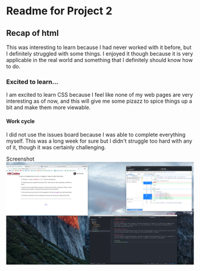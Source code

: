 # Readme for Project 2

## Recap of html
This was interesting to learn because I had never worked with it before, but I definitely struggled with some things. I enjoyed it though because it is very applicable in the real world and something that I definitely should know how to do.

### Excited to learn...
I am excited to learn CSS because I feel like none of my web pages are very interesting as of now, and this will give me some pizazz to spice things up a bit and make them more viewable.

#### Work cycle
I did not use the issues board because I was able to complete everything myself. This was a long week for sure but I didn't struggle too hard with any of it, though it was certainly challenging.

Screenshot
![Screenshot of Work](./images/screenshot.png)
